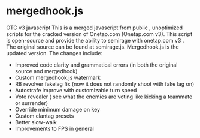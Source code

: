 # mergedhook.js
OTC v3 javascript
This is a merged javascript from public , unoptimized scripts for the cracked version of Onetap.com (Onetap.com v3). This script is open-source and provide the ability to semirage with onetap.com v3 . The original source can be found at semirage.js. Mergedhook.js is the updated version. The changes include:
- Improved code clarity and grammatical errors (in both the original source and mergedhook)
- Custom mergedhook.js watermark
- R8 revolver fakelag fix (now it does not randomly shoot with fake lag on)
- Autostrafe improve with customizable turn speed
- Vote revealer ( see what the enemies are voting like kicking a teammate or surrender)
- Override minimum damage on key
- Custom clantag presets
- Better slow-walk
- Improvements to FPS in general
